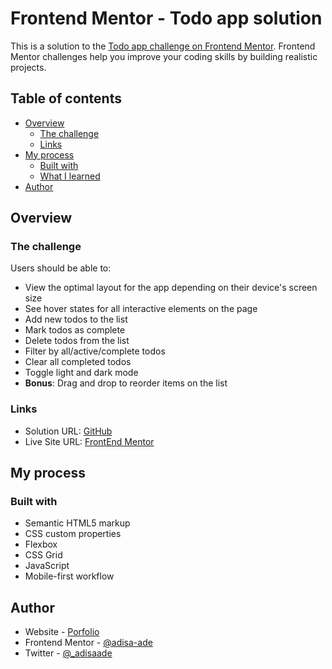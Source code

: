 # Frontend Mentor - Todo app solution

This is a solution to the [Todo app challenge on Frontend Mentor](https://www.frontendmentor.io/challenges/todo-app-Su1_KokOW). Frontend Mentor challenges help you improve your coding skills by building realistic projects. 

## Table of contents

- [Overview](#overview)
  - [The challenge](#the-challenge)
  - [Links](#links)
- [My process](#my-process)
  - [Built with](#built-with)
  - [What I learned](#what-i-learned)
- [Author](#author)

## Overview

### The challenge

Users should be able to:

- View the optimal layout for the app depending on their device's screen size
- See hover states for all interactive elements on the page
- Add new todos to the list
- Mark todos as complete
- Delete todos from the list
- Filter by all/active/complete todos
- Clear all completed todos
- Toggle light and dark mode
- **Bonus**: Drag and drop to reorder items on the list

### Links

- Solution URL: [GitHub](https://github.com/adisa-ade/Todo.git)
- Live Site URL: [FrontEnd Mentor](https://adisa-ade.github.io/Todo/)

## My process

### Built with

- Semantic HTML5 markup
- CSS custom properties
- Flexbox
- CSS Grid
- JavaScript
- Mobile-first workflow
  

## Author

- Website - [Porfolio](https://adisa-ade.github.io/My-Portfolio/)
- Frontend Mentor - [@adisa-ade](https://www.frontendmentor.io/profile/adisa-ade)
- Twitter - [@_adisaade](https://twitter.com/_adisaade)
